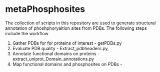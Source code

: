 # metaPhosphosites
 The collection of scripts in this repository are used to generate structural annotation of phoshphoryaltion sites from PDBs. The following steps include the workflow
1. Gather PDBs for for proteins of interest - getPDBs.py
2. Evaluate PDB quality - Extract_pdbheaders.py, 
3. Annotate functional domains on proteins - extract_uniprot_Domain_annotations.py
4. Map functional domains and phosphosites on PDBs -  
